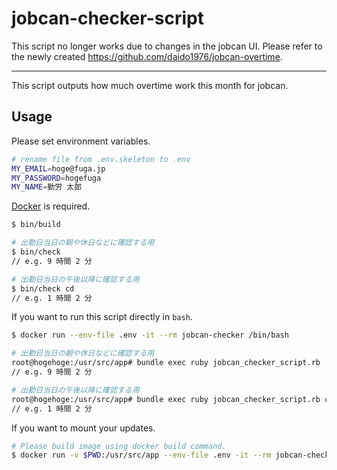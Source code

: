 # jobcan-checker-script

This script no longer works due to changes in the jobcan UI.
Please refer to the newly created https://github.com/daido1976/jobcan-overtime.

---

This script outputs how much overtime work this month for jobcan.

## Usage

Please set environment variables.

```sh
# rename file from .env.skeleton to .env
MY_EMAIL=hoge@fuga.jp
MY_PASSWORD=hogefuga
MY_NAME=勤労 太郎
```

[Docker](https://www.docker.com/) is required.

```sh
$ bin/build

# 出勤日当日の朝や休日などに確認する用
$ bin/check
// e.g. 9 時間 2 分

# 出勤日当日の午後以降に確認する用
$ bin/check cd
// e.g. 1 時間 2 分
```

If you want to run this script directly in `bash`.

```sh
$ docker run --env-file .env -it --rm jobcan-checker /bin/bash

# 出勤日当日の朝や休日などに確認する用
root@hogehoge:/usr/src/app# bundle exec ruby jobcan_checker_script.rb
// e.g. 9 時間 2 分

# 出勤日当日の午後以降に確認する用
root@hogehoge:/usr/src/app# bundle exec ruby jobcan_checker_script.rb cd
// e.g. 1 時間 2 分
```

If you want to mount your updates.

```sh
# Please build image using docker build command.
$ docker run -v $PWD:/usr/src/app --env-file .env -it --rm jobcan-checker
```

